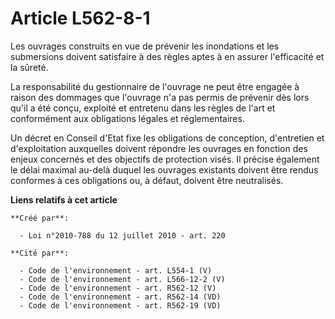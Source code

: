 # Article L562-8-1

Les ouvrages construits en vue de prévenir  les inondations et les submersions doivent satisfaire à des règles  aptes à en
assurer l'efficacité et la sûreté. 

La  responsabilité du gestionnaire de l'ouvrage ne peut être engagée à  raison des dommages que l'ouvrage n'a pas permis de
prévenir dès lors  qu'il a été conçu, exploité et entretenu dans les règles de l'art et  conformément aux obligations légales
et réglementaires. 

Un décret en Conseil d'Etat fixe les obligations de  conception, d'entretien et d'exploitation auxquelles doivent répondre
les ouvrages en fonction des enjeux concernés et des objectifs de  protection visés. Il précise également le délai maximal
au-delà duquel  les ouvrages existants doivent être rendus conformes à ces obligations  ou, à défaut, doivent être
neutralisés.

**Liens relatifs à cet article**

	**Créé par**:

	  - Loi n°2010-788 du 12 juillet 2010 - art. 220

	**Cité par**:

	  - Code de l'environnement - art. L554-1 (V)
	  - Code de l'environnement - art. L566-12-2 (V)
	  - Code de l'environnement - art. R562-12 (V)
	  - Code de l'environnement - art. R562-14 (VD)
	  - Code de l'environnement - art. R562-19 (VD)
